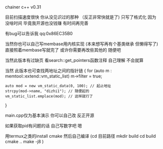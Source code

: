 chainer c++ v0.31

目前扫描速度很快 你从没见识过的那种 （反正非常快就是了)
只写了格式化 因为没啥时间 毕竟我开源也没钱赚
有时间再完善

有bug可以告诉我
qq:0x86EC35B0

当然你也可以自己写membase用内核实现 (本来想写再有个基类继承 但懒得写了) 直接照着membase写就完了 或许你需要再改些其他的 随便吧

当然此版本有过缺页 看search<T>::get_pointers函数注释 自己理解 不会就算

当然  此版本也可查找两地址之间的指针链 
{
    for (auto m : memtool::extend::vm_static_list)
        m->filter = true;
    
    auto mod = new vm_static_data(0, 100); // 起止地址
    strcpy(mod->name, "dizhi1"); // 随便起的
    vm_static_list.emplace(mod); // 这样就行了
}

main.cpp仅为基本演示 你可以自己改 反正开源

如果获取pid有问题的话 自己写数字吧 嗯

用termux之类的install cmake
然后自己编译
(cd 目前路径
mkdir build
cd build
cmake ..
make -j8
)